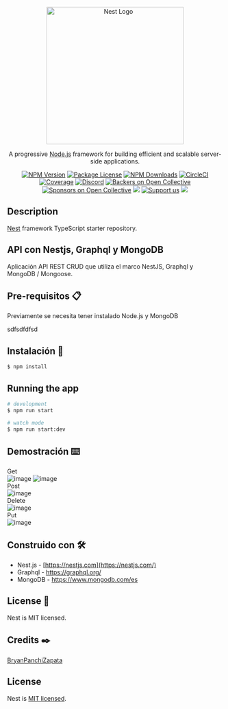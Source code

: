 <p align="center">
  <a href="http://nestjs.com/" target="blank"><img src="https://nestjs.com/img/logo_text.svg" width="320" alt="Nest Logo" /></a>
</p>

[circleci-image]: https://img.shields.io/circleci/build/github/nestjs/nest/master?token=abc123def456
[circleci-url]: https://circleci.com/gh/nestjs/nest

  <p align="center">A progressive <a href="http://nodejs.org" target="_blank">Node.js</a> framework for building efficient and scalable server-side applications.</p>
    <p align="center">
<a href="https://www.npmjs.com/~nestjscore" target="_blank"><img src="https://img.shields.io/npm/v/@nestjs/core.svg" alt="NPM Version" /></a>
<a href="https://www.npmjs.com/~nestjscore" target="_blank"><img src="https://img.shields.io/npm/l/@nestjs/core.svg" alt="Package License" /></a>
<a href="https://www.npmjs.com/~nestjscore" target="_blank"><img src="https://img.shields.io/npm/dm/@nestjs/common.svg" alt="NPM Downloads" /></a>
<a href="https://circleci.com/gh/nestjs/nest" target="_blank"><img src="https://img.shields.io/circleci/build/github/nestjs/nest/master" alt="CircleCI" /></a>
<a href="https://coveralls.io/github/nestjs/nest?branch=master" target="_blank"><img src="https://coveralls.io/repos/github/nestjs/nest/badge.svg?branch=master#9" alt="Coverage" /></a>
<a href="https://discord.gg/G7Qnnhy" target="_blank"><img src="https://img.shields.io/badge/discord-online-brightgreen.svg" alt="Discord"/></a>
<a href="https://opencollective.com/nest#backer" target="_blank"><img src="https://opencollective.com/nest/backers/badge.svg" alt="Backers on Open Collective" /></a>
<a href="https://opencollective.com/nest#sponsor" target="_blank"><img src="https://opencollective.com/nest/sponsors/badge.svg" alt="Sponsors on Open Collective" /></a>
  <a href="https://paypal.me/kamilmysliwiec" target="_blank"><img src="https://img.shields.io/badge/Donate-PayPal-ff3f59.svg"/></a>
    <a href="https://opencollective.com/nest#sponsor"  target="_blank"><img src="https://img.shields.io/badge/Support%20us-Open%20Collective-41B883.svg" alt="Support us"></a>
  <a href="https://twitter.com/nestframework" target="_blank"><img src="https://img.shields.io/twitter/follow/nestframework.svg?style=social&label=Follow"></a>
</p>
  <!--[![Backers on Open Collective](https://opencollective.com/nest/backers/badge.svg)](https://opencollective.com/nest#backer)
  [![Sponsors on Open Collective](https://opencollective.com/nest/sponsors/badge.svg)](https://opencollective.com/nest#sponsor)-->

## Description

[Nest](https://github.com/nestjs/nest) framework TypeScript starter repository.

## API con Nestjs, Graphql y MongoDB

 Aplicación API REST CRUD que utiliza el marco NestJS, Graphql y MongoDB / Mongoose.
 
## Pre-requisitos 📋
Previamente se necesita tener instalado Node.js y MongoDB
<p>sdfsdfdfsd</p>

## Instalación 🔧

```bash
$ npm install
```

## Running the app

```bash
# development
$ npm run start

# watch mode
$ npm run start:dev

```
## Demostración ⌨️
Get<br>
![image](https://user-images.githubusercontent.com/63554719/123368689-e1093680-d541-11eb-96ba-39e33d1b6be2.png)
![image](https://user-images.githubusercontent.com/63554719/123369064-9cca6600-d542-11eb-88fb-c55d735629e8.png)<br>
Post<br>
![image](https://user-images.githubusercontent.com/63554719/123368915-4f4df900-d542-11eb-919a-20a8c7853f80.png)<br>
Delete<br>
![image](https://user-images.githubusercontent.com/63554719/123368969-6987d700-d542-11eb-83f7-d083d0c9c70a.png)<br>
Put<br>
![image](https://user-images.githubusercontent.com/63554719/123369017-7c021080-d542-11eb-8f8f-10cbe397cd83.png)

## Construido con 🛠️
* Nest.js - [https://nestjs.com](https://nestjs.com/)
* Graphql - https://graphql.org/
* MongoDB - https://www.mongodb.com/es

## License 📄

Nest is MIT licensed.

## Credits ✒️

[BryanPanchiZapata](https://github.com/BryanPanchiZapata)

## License

Nest is [MIT licensed](LICENSE).
